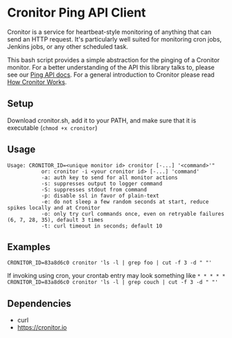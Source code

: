 # Cronitor Ping API Client

Cronitor is a service for heartbeat-style monitoring of anything that can send an HTTP request. It's particularly well suited for monitoring cron jobs, Jenkins jobs, or any other scheduled task.

This bash script provides a simple abstraction for the pinging of a Cronitor monitor. For a better understanding of the API this library talks to, please see our [Ping API docs](https://cronitor.io/docs/ping-api). For a general introduction to Cronitor please read [How Cronitor Works](https://cronitor.io/docs/how-cronitor-works).

## Setup
Download cronitor.sh, add it to your PATH, and make sure that it is executable (`chmod +x cronitor`)

## Usage
```
Usage: CRONITOR_ID=<unique monitor id> cronitor [-...] '<command>'"
           or: cronitor -i <your cronitor id> [-...] 'command'
           -a: auth key to send for all monitor actions
           -s: suppresses output to logger command
           -S: suppresses stdout from command
           -p: disable ssl in favor of plain-text
           -e: do not sleep a few random seconds at start, reduce spikes locally and at Cronitor
           -o: only try curl commands once, even on retryable failures (6, 7, 28, 35), default 3 times
           -t: curl timeout in seconds; default 10
```

## Examples

`CRONITOR_ID=83a8d6c0 cronitor 'ls -l | grep foo | cut -f 3 -d " "'`

If invoking using cron, your crontab entry may look something like
`* * * * * CRONITOR_ID=83a8d6c0 cronitor 'ls -l | grep couch | cut -f 3 -d " "'`

## Dependencies
* curl
* https://cronitor.io
